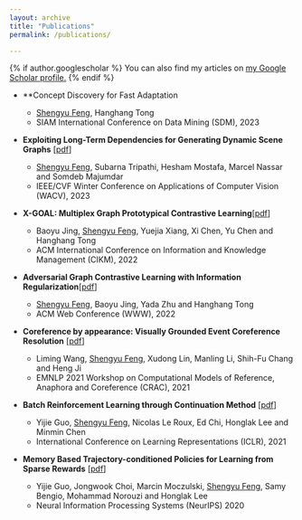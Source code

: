 ```yaml
---
layout: archive
title: "Publications"
permalink: /publications/

---
```


{% if author.googlescholar %}
  You can also find my articles on <u><a href="{{author.googlescholar}}">my Google Scholar profile</a>.</u>
{% endif %}

* **Concept Discovery for Fast Adaptation
  * <ins>Shengyu Feng</ins>, Hanghang Tong
  * SIAM International Conference on Data Mining (SDM), 2023

* **Exploiting Long-Term Dependencies for Generating Dynamic Scene Graphs** \[[pdf](https://arxiv.org/abs/2112.09828)\]
  * <ins>Shengyu Feng</ins>, Subarna Tripathi, Hesham Mostafa, Marcel Nassar and Somdeb Majumdar
  * IEEE/CVF Winter Conference on Applications of Computer Vision (WACV), 2023

* **X-GOAL: Multiplex Graph Prototypical Contrastive Learning**\[[pdf](https://arxiv.org/abs/2109.03560)\]
  * Baoyu Jing, <ins>Shengyu Feng</ins>, Yuejia Xiang, Xi Chen, Yu Chen and Hanghang Tong
  * ACM International Conference on Information and Knowledge Management (CIKM), 2022

* **Adversarial Graph Contrastive Learning with Information Regularization**\[[pdf](https://arxiv.org/abs/2202.06491)\]
  * <ins>Shengyu Feng</ins>, Baoyu Jing, Yada Zhu and Hanghang Tong
  * ACM Web Conference (WWW), 2022
  
* **Coreference by appearance: Visually Grounded Event Coreference Resolution** \[[pdf](https://aclanthology.org/2021.crac-1.14.pdf)\]
  * Liming Wang, <ins>Shengyu Feng</ins>, Xudong Lin, Manling Li, Shih-Fu Chang and Heng Ji
  * EMNLP 2021 Workshop on Computational Models of Reference, Anaphora and Coreference (CRAC), 2021

* **Batch Reinforcement Learning through Continuation Method** \[[pdf](https://openreview.net/pdf?id=po-DLlBuAuz)\]
    * Yijie Guo, <ins>Shengyu Feng</ins>, Nicolas Le Roux, Ed Chi, Honglak Lee and Minmin Chen
    * International Conference on Learning Representations (ICLR), 2021 

* **Memory Based Trajectory-conditioned Policies for Learning from Sparse Rewards** \[[pdf](https://openreview.net/pdf?id=Byg5KyHYwr)\]
  *  Yijie Guo, Jongwook Choi, Marcin Moczulski, <ins>Shengyu Feng</ins>, Samy Bengio, Mohammad Norouzi and Honglak Lee
  *  Neural Information Processing Systems (NeurIPS) 2020

